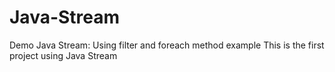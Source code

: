 # Java-Stream
Demo Java Stream: Using filter and foreach method example
This is the first project using Java Stream
